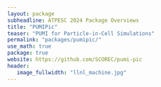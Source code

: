 ```yaml
---
layout: package
subheadline: ATPESC 2024 Package Overviews
title: "PUMIPic"
teaser: "PUMI for Particle-in-Cell Simulations"
permalink: "packages/pumipic/"
use_math: true
package: true
website: https://github.com/SCOREC/pumi-pic
header:
   image_fullwidth: "llnl_machine.jpg"
---
```

